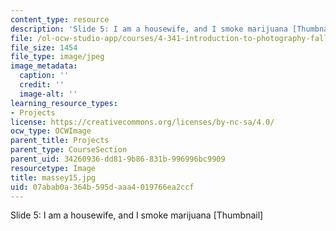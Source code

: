 ```yaml
---
content_type: resource
description: 'Slide 5: I am a housewife, and I smoke marijuana [Thumbnail]'
file: /ol-ocw-studio-app/courses/4-341-introduction-to-photography-fall-2002/07abab0a364b595daaa4019766ea2ccf_massey15.jpg
file_size: 1454
file_type: image/jpeg
image_metadata:
  caption: ''
  credit: ''
  image-alt: ''
learning_resource_types:
- Projects
license: https://creativecommons.org/licenses/by-nc-sa/4.0/
ocw_type: OCWImage
parent_title: Projects
parent_type: CourseSection
parent_uid: 34260936-dd81-9b86-831b-996996bc9909
resourcetype: Image
title: massey15.jpg
uid: 07abab0a-364b-595d-aaa4-019766ea2ccf
---
```

Slide 5: I am a housewife, and I smoke marijuana [Thumbnail]